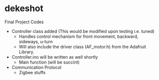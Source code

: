 # dekeshot
Final Project Codes 

- Controller class added (This would be modified upon testing i.e. tuned)
  - Handles control mechanism for front movement, backward, sideways, u-turn
  - Will also include the driver class (AF_motor.h) from the Adafruit Library.
- Controller.ino will be written as well shortly
  - Main function (will be succint)
- Communication Protocol
    - Zigbee stuffs 

